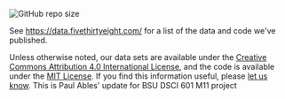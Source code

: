 ![GitHub repo size](https://img.shields.io/github/repo-size/fivethirtyeight/data)

See https://data.fivethirtyeight.com/ for a list of the data and code we've published.

Unless otherwise noted, our data sets are available under the [Creative Commons Attribution 4.0 International License](https://creativecommons.org/licenses/by/4.0/), and the code is available under the [MIT License](https://opensource.org/licenses/MIT). If you find this information useful, please [let us know](mailto:data@fivethirtyeight.com).
This is Paul Ables' update for BSU DSCI 601 M11 project

